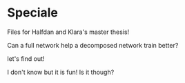 # Speciale

Files for Halfdan and Klara's master thesis!

Can a full network help a decomposed network train better?

let's find out!

I don't know but it is fun! Is it though?